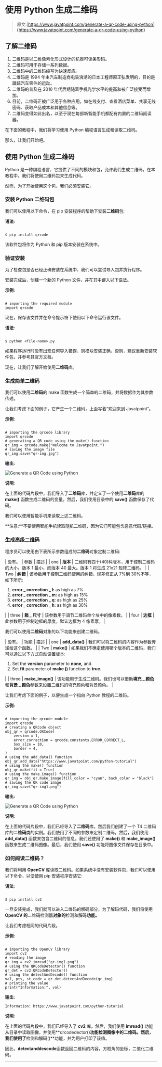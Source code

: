 # 使用 Python 生成二维码

> 原文:[https://www.javatpoint.com/generate-a-qr-code-using-python](https://www.javatpoint.com/generate-a-qr-code-using-python)

## 了解二维码

1.  二维码是以二维像素化形式设计的机器可读条形码。
2.  二维码可用于存储一系列数据。
3.  二维码中的二维码缩写为快速反应。
4.  二维码是 1994 年由汽车制造商电装浪潮的日本工程师原正弘发明的，目的是跟踪汽车零件的运动。
5.  二维码的普及在 2010 年代后期随着手机光学水平的提高和被广泛接受而增加。
6.  目前，二维码正被广泛用于各种应用，如在线支付、查看酒店菜单、共享无线密码、获取产品成本和其他信息等。
7.  二维码变得如此出名，以至于现在每部新智能手机都配有内置的二维码阅读器。

在下面的教程中，我们将学习使用 Python 编程语言生成和读取二维码。

那么，让我们开始吧。

## 使用 Python 生成二维码

Python 是一种编程语言，它提供了不同的模块和包，允许我们生成二维码。在本教程中，我们将使用二维码包来生成代码。

然而，为了开始使用这个包，我们必须安装它。

### 安装 Python 二维码包

我们可以使用以下命令，在 pip 安装程序的帮助下安装**二维码**包:

**语法:**

```

$ pip install qrcode

```

该软件包将作为 Python 和 pip 版本安装在系统中。

### 验证安装

为了检查包是否已经正确安装在系统中，我们可以尝试导入包并执行程序。

安装完成后，创建一个新的 Python 文件，并在其中键入以下语法。

**示例:**

```

# importing the required module
import qrcode

```

现在，保存该文件并在命令提示符下使用以下命令运行该文件。

**语法:**

```

$ python <file-name>.py

```

如果程序运行时没有出现任何导入错误，则模块安装正确。否则，建议重新安装软件包，并参考其官方文档。

现在，让我们了解开始使用**二维码**库。

### 生成简单二维码

我们可以使用**二维码**的 make 函数生成一个简单的二维码，并将数据作为其参数传递。

让我们考虑下面的例子，它产生一个二维码，上面写着“欢迎来到 Javatpoint”。

**示例:**

```

# importing the qrcode library
import qrcode
# generating a QR code using the make() function
qr_img = qrcode.make("Welcome to Javatpoint.")
# saving the image file
qr_img.save("qr-img.jpg")

```

**输出:**

![Generate a QR Code using Python](img/c0052fac5ec477755bb07cd495228352.png)

**说明:**

在上面的代码片段中，我们导入了**二维码**库，并定义了一个使用**二维码**库的 **make()** 函数生成二维码的变量。然后，我们使用目录中的 **save()** 函数保存了代码。

我们可以使用智能手机来读取上述二维码。

**注意:**不要使用智能手机读取随机二维码，因为它们可能包含恶意代码/链接。

### 生成高级二维码

程序员可以使用由下表所示参数组成的**二维码**对象定制二维码:

| 没有。 | 参数 | 描述 |
| one | **版本** | 二维码有四十(40)种版本，用于控制二维码的大小。版本 1 最小，而版本 40 最大。版本 1 将生成 21x21 矩阵二维码。 |
| Two | **纠错** | 该参数用于控制二维码使用的纠错。误差修正从 7%到 30%不等，如下所示:

1.  **error _ correction _ l:** as high as 7%
2.  **error _ correction _ m:** as high as 15%
3.  **error _ correction _ q:** as high as 25%
4.  **error _ correction _ h:** as high as 30%

 |
| three | **箱 _ 尺寸** | 该参数用于调节二维码单个块中的像素数。 |
| four | **边框** | 此参数用于控制边框的厚度。默认边框为 4 像素厚。 |

我们可以使用**二维码**对象的以下功能来创建二维码。

| 没有。 | 功能 | 描述 |
| one | **add_data()** | 我们可以将二维码的内容作为参数传递给这个函数。 |
| Two | **make()** | 如果我们不确定使用哪个版本的二维码，我们可以通过以下方式自动设置版本:

1.  Set the **version** parameter to **none,** and.
2.  Set **fit** parameter of **make ()** function to **true.**

 |
| three | **make_image()** | 该功能用于生成二维码。我们也可以借助**填充 _ 颜色**和**背景 _ 颜色**参数来设置二维码的填充颜色和背景颜色。 |

让我们考虑下面的例子，以便生成一个指向 Python 教程的二维码。

**示例:**

```

# importing the qrcode module
import qrcode
# creating a QRCode object
obj_qr = qrcode.QRCode(
    version = 1,
    error_correction = qrcode.constants.ERROR_CORRECT_L,
    box_size = 10,
    border = 4,
)
# using the add_data() function
obj_qr.add_data("https://www.javatpoint.com/python-tutorial")
# using the make() function
obj_qr.make(fit = True)
# using the make_image() function
qr_img = obj_qr.make_image(fill_color = "cyan", back_color = "black")
# saving the QR code image
qr_img.save("qr-img1.png")

```

**输出:**

![Generate a QR Code using Python](img/878f68d7d29f5df8d35c04001d66b69f.png)

**说明:**

在上面的代码片段中，我们已经导入了**二维码**库。然后我们创建了一个 T4 二维码库的**二维码**类的实例。我们使用了不同的参数来定制二维码。然后，我们使用 **add_data()** 函数来包含二维码的信息。我们还使用了 **make()** 和 **make_image()** 函数来生成二维码图像。最后，我们使用 **save()** 功能将图像文件保存在目录中。

### 如何阅读二维码？

我们将利用 **OpenCV** 库读取二维码。如果系统中没有安装软件包，我们可以使用以下命令，以便使用 pip 安装程序安装它:

**语法:**

```

$ pip install cv2

```

一旦安装完成，我们就可以进入二维码的解码部分。为了解码代码，我们将使用 **OpenCV 的**二维码检测器**对象的**检测和解码**功能。**

让我们考虑相同的代码片段。

**示例:**

```

# importing the OpenCV library
import cv2
# reading the image
qr_img = cv2.imread("qr-img1.png")
# using the QRCodeDetector() function
qr_det = cv2.QRCodeDetector()
# using the detectAndDecode() function
val, pts, st_code = qr_det.detectAndDecode(qr_img)
# printing the value
print("Information:", val)

```

**输出:**

```
Information: https://www.javatpoint.com/python-tutorial  

```

**说明:**

在上面的代码片段中，我们已经导入了 **cv2** 库。然后，我们使用 **imread()** 功能从目录中读取图像，并使用**qrcodedector()**功能检测图像中的二维码。然后，我们使用了**检测和解码()**功能，并为用户打印了该值。

因此，**detectanddescode**函数返回二维码的内容，方框角的坐标，二值化二维码。

* * *